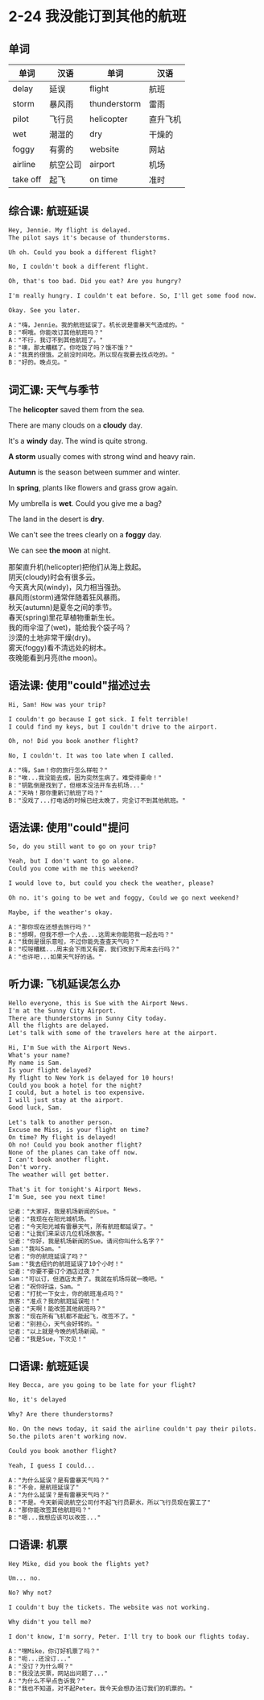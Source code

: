 # 2-24 我没能订到其他的航班

## 单词

| 单词     | 汉语     | 单词         | 汉语     |
| -------- | -------- | ------------ | -------- |
| delay    | 延误     | flight       | 航班     |
| storm    | 暴风雨   | thunderstorm | 雷雨     |
| pilot    | 飞行员   | helicopter   | 直升飞机 |
| wet      | 潮湿的   | dry          | 干燥的   |
| foggy    | 有雾的   | website      | 网站     |
| airline  | 航空公司 | airport      | 机场     |
| take off | 起飞     | on time      | 准时     |


## 综合课: 航班延误

```txt
Hey, Jennie. My flight is delayed.
The pilot says it's because of thunderstorms.

Uh oh. Could you book a different flight?

No, I couldn't book a different flight.

Oh, that's too bad. Did you eat? Are you hungry?

I'm really hungry. I couldn't eat before. So, I'll get some food now.

Okay. See you later.

A："嗨，Jennie。我的航班延误了。机长说是雷暴天气造成的。"
B："啊哦。你能改订其他航班吗？"
A："不行，我订不到其他航班了。"
B："噢，那太糟糕了。你吃饭了吗？饿不饿？"
A："我真的很饿。之前没时间吃。所以现在我要去找点吃的。"
B："好的。晚点见。"
```

## 词汇课: 天气与季节

The **helicopter** saved them from the sea.

There are many clouds on a **cloudy** day.

It's a **windy** day. The wind is quite strong.

**A storm** usually comes with strong wind and heavy rain.

**Autumn** is the season between summer and winter.

In **spring**, plants like flowers and grass grow again.

My umbrella is **wet**. Could you give me a bag?

The land in the desert is **dry**.

We can't see the trees clearly on a **foggy** day.

We can see **the moon** at night.

那架直升机(helicopter)把他们从海上救起。  
阴天(cloudy)时会有很多云。  
今天真大风(windy)，风力相当强劲。  
暴风雨(storm)通常伴随着狂风暴雨。  
秋天(autumn)是夏冬之间的季节。  
春天(spring)里花草植物重新生长。  
我的雨伞湿了(wet)，能给我个袋子吗？  
沙漠的土地非常干燥(dry)。  
雾天(foggy)看不清远处的树木。  
夜晚能看到月亮(the moon)。

## 语法课: 使用"could"描述过去

```txt
Hi, Sam! How was your trip?

I couldn't go because I got sick. I felt terrible!
I could find my keys, but I couldn't drive to the airport.

Oh, no! Did you book another flight?

No, I couldn't. It was too late when I called.

A："嗨，Sam！你的旅行怎么样啦？"
B："唉...我没能去成，因为突然生病了。难受得要命！"
B："钥匙倒是找到了，但根本没法开车去机场..."
A："天呐！那你重新订航班了吗？"
B："没戏了...打电话的时候已经太晚了，完全订不到其他航班。"
```

## 语法课: 使用"could"提问

```txt
So, do you still want to go on your trip?

Yeah, but I don't want to go alone.
Could you come with me this weekend?

I would love to, but could you check the weather, please?

Oh no. it's going to be wet and foggy, Could we go next weekend?

Maybe, if the weather's okay.

A："那你现在还想去旅行吗？"
B："想啊，但我不想一个人去...这周末你能陪我一起去吗？"
A："我倒是很乐意啦，不过你能先查查天气吗？"
B："哎呀糟糕...周末会下雨又有雾，我们改到下周末去行吗？"
A："也许吧...如果天气好的话。"
```

## 听力课: 飞机延误怎么办

```txt
Hello everyone, this is Sue with the Airport News.
I'm at the Sunny City Airport.
There are thunderstorms in Sunny City today.
All the flights are delayed.
Let's talk with some of the travelers here at the airport.

Hi, I'm Sue with the Airport News.
What's your name?
My name is Sam.
Is your flight delayed?
My flight to New York is delayed for 10 hours!
Could you book a hotel for the night?
I could, but a hotel is too expensive.
I will just stay at the airport.
Good luck, Sam.

Let's talk to another person.
Excuse me Miss, is your flight on time?
On time? My flight is delayed!
Oh no! Could you book another flight?
None of the planes can take off now.
I can't book another flight.
Don't worry.
The weather will get better.

That's it for tonight's Airport News.
I'm Sue, see you next time!

记者："大家好，我是机场新闻的Sue。"
记者："我现在在阳光城机场。"
记者："今天阳光城有雷暴天气，所有航班都延误了。"
记者："让我们来采访几位机场旅客。"
记者："你好，我是机场新闻的Sue。请问你叫什么名字？"
Sam："我叫Sam。"
记者："你的航班延误了吗？"
Sam："我去纽约的航班延误了10个小时！"
记者："你要不要订个酒店过夜？"
Sam："可以订，但酒店太贵了。我就在机场将就一晚吧。"
记者："祝你好运，Sam。"
记者："打扰一下女士，你的航班准点吗？"
旅客："准点？我的航班延误啦！"
记者："天啊！能改签其他航班吗？"
旅客："现在所有飞机都不能起飞，改签不了。"
记者："别担心，天气会好转的。"
记者："以上就是今晚的机场新闻。"
记者："我是Sue，下次见！"
```

## 口语课: 航班延误

```txt
Hey Becca, are you going to be late for your flight?

No, it's delayed

Why? Are there thunderstorms?

No. On the news today, it said the airline couldn't pay their pilots.
So.the pilots aren't working now.

Could you book another flight?

Yeah, I guess I could...

A："为什么延误？是有雷暴天气吗？"
B："不会，是航班延误了"
A："为什么延误？是有雷暴天气吗？"
B："不是。今天新闻说航空公司付不起飞行员薪水，所以飞行员现在罢工了"
A："那你能改签其他航班吗？"
B："嗯...我想应该可以改签..."
```

## 口语课: 机票

```txt
Hey Mike, did you book the flights yet?

Um... no.

No? Why not?

I couldn't buy the tickets. The website was not working.

Why didn't you tell me?

I don't know, I'm sorry, Peter. I'll try to book our flights today.

A："嘿Mike，你订好机票了吗？"
B："呃...还没订..."
A："没订？为什么啊？"
B："我没法买票，网站出问题了..."
A："为什么不早点告诉我？"
B："我也不知道，对不起Peter。我今天会想办法订我们的机票的。"
```
